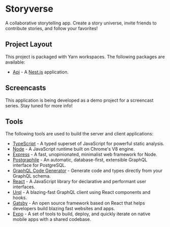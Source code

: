 # Storyverse

A collaborative storytelling app. Create a story universe, invite friends to contribute stories, and follow your favorites!

## Project Layout

This project is packaged with Yarn workspaces. The following packages are available:

- [Api](packages/api) - A [Nest.js](https://nestjs.com) application.

## Screencasts

This application is being developed as a demo project for a screencast series. Stay tuned for more info!

## Tools

The following tools are used to build the server and client applications:

- [TypeScript](https://www.typescriptlang.org/) - A typed superset of JavaScript for powerful static analysis.
- [Node](https://nodejs.org/) - A JavaScript runtime built on Chrome's V8 engine.
- [Express](https://expressjs.com/) - A fast, unopinionated, minimalist web framework for Node.
- [Postgraphile](https://www.graphile.org/postgraphile/) - An automatic, database-first, extensible GraphQL interface for PostgreSQL.
- [GraphQL Code Generator](https://graphql-code-generator.com/) - Generate code and types directly from your GraphQL schema.
- [React](https://reactjs.org/) - A JavaScript library for declarative and performant user interfaces.
- [Urql](https://formidable.com/open-source/urql/) - A blazing-fast GraphQL client using React components and hooks.
- [Gatsby](https://www.gatsbyjs.org/) - An open source framework based on React that helps developers build blazing fast websites and apps.
- [Expo](https://expo.io) - A set of tools to build, deploy, and quickly iterate on native mobile apps with a shared codebase.
